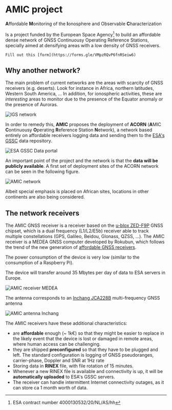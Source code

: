
# AMIC project

**A**ffordable **M**onitoring of the **I**onosphere and Observable **C**haracterization

Is a project funded by the European Space Agency[^contractnum] to build an
affordable dense network of GNSS Continuousy Operating Reference Stations,
specially aimed at densifying areas with a low density of GNSS receivers.

```{admonition} Want to host a receiver?
Fill out this [form](https://forms.gle/VMpzRQvP6fnRSeiw6)
```

[^contractnum]: ESA contract number 4000130532/20/NL/AS/hh

## Why another network?

The main problem of current networks are the areas with scarcity of GNSS
receivers (e.g. deserts). Look for instance in Africa, northern latitudes, Western South America, ... In addition, for ionospheric activities, these are *interesting* areas to monitor due to the presence of the Equator anomaly or the presence of Auroras.

![IGS network](../assets/igs_network.png)

In order to remedy this, **AMIC** proposes the deployment of **ACORN** (**A**MIC **C**ontinuousy **O**perating **R**eference Station **N**etwork),
a network based entirely on affordable receivers logging data and sending them to the [ESA's GSSC](https://gssc.esa.int/portal/) data repository.

![ESA GSSC Data portal](../assets/esa_gssc_data_portal.png)

An important point of the project and the network is that the
**data will be publicly available**. A first set of deployment sites of the ACORN network can be seen in the following figure.

![AMIC network](../assets/amic_network.png)

Albeit special emphasis is placed on African sites, locations in other
continents are also being considered.

## The network receivers

The AMIC GNSS receiver is a receiver based on the [u-blox ZED-F9P](https://www.u-blox.com/en/product/zed-f9p-module) GNSS chipset, which is a dual frequency (L1/L2/E5b) receiver able to track multiple constellations (GPS, Galileo, Beidou, Glonass, QZSS, ...). The AMIC receiver is a MEDEA GNSS computer
developed by Rokubun, which follows the trend of the new generation of
[affordable GNSS receivers](./low_cost_gnss.md).

The power consumption of the device is very low (similar to the consumption of a Raspberry Pi).

The device will transfer around 35 Mbytes per day of data to ESA servers in Europe.

![AMIC receiver MEDEA](../assets/amic_receiver_medea.jpg)

The antenna corresponds to an [Inchang JCA228B](http://www.jinchanggps.com/JCA228B-pd46958135.html) multi-frequency GNSS antenna

![AMIC antenna Inchang](../assets/amic_antenna_inchang.png)

The AMIC receivers have these additional characteristics:

- are **affordable** enough (~ 1k€) so that they might be easier to replace in the likely event that the device is lost or damaged in remote areas, where human access can be challenging.
- they are shipped **preconfigured** so that they have to be plugged and left. The standard configuration is logging of GNSS pseudoranges, carrier-phase, Doppler and SNR at 1Hz rate
- Storing data in **RINEX** file, with file rotation of 15 minutes.
- Whenever a new RINEX file is available and connectivity is up, it will be **automatically uploaded** to ESA's GSSC servers.
- The receiver can handle intermittent Internet connectivity outages, as it can store ca 1 month worth of data.
